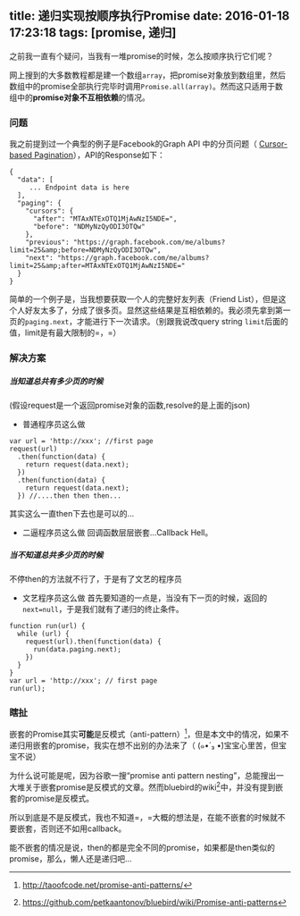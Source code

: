 title: 递归实现按顺序执行Promise
date: 2016-01-18 17:23:18
tags: [promise, 递归]
---
之前我一直有个疑问，当我有一堆promise的时候，怎么按顺序执行它们呢？

网上搜到的大多数教程都是建一个数组`array`，把promise对象放到数组里，然后数组中的promise全部执行完毕时调用`Promise.all(array)`。然而这只适用于数组中的**promise对象不互相依赖**的情况。

### 问题
我之前提到过一个典型的例子是Facebook的Graph API 中的分页问题（ [Cursor-based Pagination](https://developers.facebook.com/docs/graph-api/using-graph-api#paging)），API的Response如下：
```
{
  "data": [
     ... Endpoint data is here
  ],
  "paging": {
    "cursors": {
      "after": "MTAxNTExOTQ1MjAwNzI5NDE=",
      "before": "NDMyNzQyODI3OTQw"
    },
    "previous": "https://graph.facebook.com/me/albums?limit=25&amp;before=NDMyNzQyODI3OTQw",
    "next": "https://graph.facebook.com/me/albums?limit=25&amp;after=MTAxNTExOTQ1MjAwNzI5NDE="
  }
}
```
简单的一个例子是，当我想要获取一个人的完整好友列表（Friend List），但是这个人好友太多了，分成了很多页。显然这些结果是互相依赖的。我必须先拿到第一页的`paging.next`，才能进行下一次请求。（别跟我说改query string `limit`后面的值，limit是有最大限制的=，=）

### 解决方案
##### 当知道总共有多少页的时候
(假设request是一个返回promise对象的函数,resolve的是上面的json)
- 普通程序员这么做
```
var url = 'http://xxx'; //first page
request(url)
  .then(function(data) {
    return request(data.next);
  })
  .then(function(data) {
    return request(data.next);
  }) //....then then then...
```
其实这么一直then下去也是可以的…

- 二逼程序员这么做
回调函数层层嵌套…Callback Hell。

##### 当不知道总共多少页的时候
不停then的方法就不行了，于是有了文艺的程序员
- 文艺程序员这么做
首先要知道的一点是，当没有下一页的时候，返回的`next=null`，于是我们就有了递归的终止条件。
```
function run(url) {
  while (url) {
    request(url).then(function(data) {
      run(data.paging.next);
    })
  }
}
var url = 'http://xxx'; // first page
run(url);
```

### 瞎扯
嵌套的Promise其实**可能**是反模式（anti-pattern）[^1]，但是本文中的情况，如果不递归用嵌套的promise，我实在想不出别的办法来了（ (๑•́ ₃ •̀)宝宝心里苦，但宝宝不说）

为什么说可能是呢，因为谷歌一搜“promise anti pattern nesting”，总能搜出一大堆关于嵌套promise是反模式的文章。然而bluebird的wiki[^2]中，并没有提到嵌套的promise是反模式。

所以到底是不是反模式，我也不知道=，=大概的想法是，在能不嵌套的时候就不要嵌套，否则还不如用callback。

能不嵌套的情况是说，then的都是完全不同的promise，如果都是then类似的promise，那么，懒人还是递归吧…

[^1]: http://taoofcode.net/promise-anti-patterns/
[^2]: https://github.com/petkaantonov/bluebird/wiki/Promise-anti-patterns
